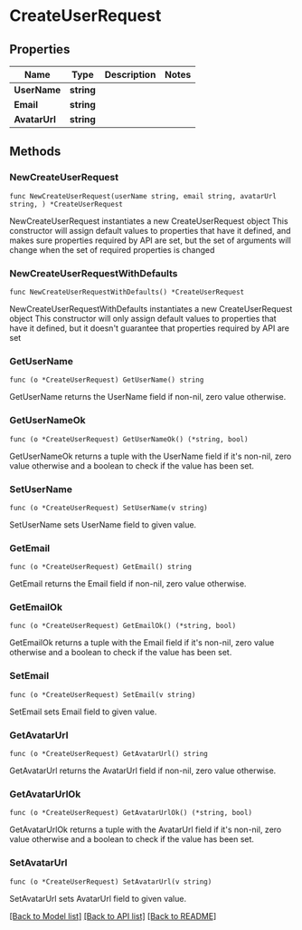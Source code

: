 # CreateUserRequest

## Properties

Name | Type | Description | Notes
------------ | ------------- | ------------- | -------------
**UserName** | **string** |  | 
**Email** | **string** |  | 
**AvatarUrl** | **string** |  | 

## Methods

### NewCreateUserRequest

`func NewCreateUserRequest(userName string, email string, avatarUrl string, ) *CreateUserRequest`

NewCreateUserRequest instantiates a new CreateUserRequest object
This constructor will assign default values to properties that have it defined,
and makes sure properties required by API are set, but the set of arguments
will change when the set of required properties is changed

### NewCreateUserRequestWithDefaults

`func NewCreateUserRequestWithDefaults() *CreateUserRequest`

NewCreateUserRequestWithDefaults instantiates a new CreateUserRequest object
This constructor will only assign default values to properties that have it defined,
but it doesn't guarantee that properties required by API are set

### GetUserName

`func (o *CreateUserRequest) GetUserName() string`

GetUserName returns the UserName field if non-nil, zero value otherwise.

### GetUserNameOk

`func (o *CreateUserRequest) GetUserNameOk() (*string, bool)`

GetUserNameOk returns a tuple with the UserName field if it's non-nil, zero value otherwise
and a boolean to check if the value has been set.

### SetUserName

`func (o *CreateUserRequest) SetUserName(v string)`

SetUserName sets UserName field to given value.


### GetEmail

`func (o *CreateUserRequest) GetEmail() string`

GetEmail returns the Email field if non-nil, zero value otherwise.

### GetEmailOk

`func (o *CreateUserRequest) GetEmailOk() (*string, bool)`

GetEmailOk returns a tuple with the Email field if it's non-nil, zero value otherwise
and a boolean to check if the value has been set.

### SetEmail

`func (o *CreateUserRequest) SetEmail(v string)`

SetEmail sets Email field to given value.


### GetAvatarUrl

`func (o *CreateUserRequest) GetAvatarUrl() string`

GetAvatarUrl returns the AvatarUrl field if non-nil, zero value otherwise.

### GetAvatarUrlOk

`func (o *CreateUserRequest) GetAvatarUrlOk() (*string, bool)`

GetAvatarUrlOk returns a tuple with the AvatarUrl field if it's non-nil, zero value otherwise
and a boolean to check if the value has been set.

### SetAvatarUrl

`func (o *CreateUserRequest) SetAvatarUrl(v string)`

SetAvatarUrl sets AvatarUrl field to given value.



[[Back to Model list]](../README.md#documentation-for-models) [[Back to API list]](../README.md#documentation-for-api-endpoints) [[Back to README]](../README.md)


